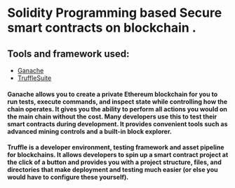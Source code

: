 # Solidity Programming based Secure smart contracts on blockchain .

## Tools and framework used:
- [Ganache](https://www.trufflesuite.com/docs/ganache/overview)
- [TruffleSuite](https://www.trufflesuite.com/docs)

#### Ganache allows you to create a private Ethereum blockchain for you to run tests, execute commands, and inspect state while controlling how the chain operates. It gives you the ability to perform all actions you would on the main chain without the cost. Many developers use this to test their smart contracts during development. It provides convenient tools such as advanced mining controls and a built-in block explorer.

#### Truffle is a developer environment, testing framework and asset pipeline for blockchains. It allows developers to spin up a smart contract project at the click of a button and provides you with a project structure, files, and directories that make deployment and testing much easier (or else you would have to configure these yourself). 


